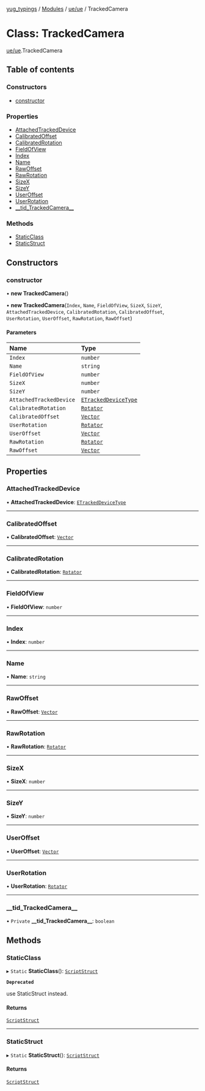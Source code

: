 [yug_typings](../README.md) / [Modules](../modules.md) / [ue/ue](../modules/ue_ue.md) / TrackedCamera

# Class: TrackedCamera

[ue/ue](../modules/ue_ue.md).TrackedCamera

## Table of contents

### Constructors

- [constructor](ue_ue.TrackedCamera.md#constructor)

### Properties

- [AttachedTrackedDevice](ue_ue.TrackedCamera.md#attachedtrackeddevice)
- [CalibratedOffset](ue_ue.TrackedCamera.md#calibratedoffset)
- [CalibratedRotation](ue_ue.TrackedCamera.md#calibratedrotation)
- [FieldOfView](ue_ue.TrackedCamera.md#fieldofview)
- [Index](ue_ue.TrackedCamera.md#index)
- [Name](ue_ue.TrackedCamera.md#name)
- [RawOffset](ue_ue.TrackedCamera.md#rawoffset)
- [RawRotation](ue_ue.TrackedCamera.md#rawrotation)
- [SizeX](ue_ue.TrackedCamera.md#sizex)
- [SizeY](ue_ue.TrackedCamera.md#sizey)
- [UserOffset](ue_ue.TrackedCamera.md#useroffset)
- [UserRotation](ue_ue.TrackedCamera.md#userrotation)
- [\_\_tid\_TrackedCamera\_\_](ue_ue.TrackedCamera.md#__tid_trackedcamera__)

### Methods

- [StaticClass](ue_ue.TrackedCamera.md#staticclass)
- [StaticStruct](ue_ue.TrackedCamera.md#staticstruct)

## Constructors

### constructor

• **new TrackedCamera**()

• **new TrackedCamera**(`Index`, `Name`, `FieldOfView`, `SizeX`, `SizeY`, `AttachedTrackedDevice`, `CalibratedRotation`, `CalibratedOffset`, `UserRotation`, `UserOffset`, `RawRotation`, `RawOffset`)

#### Parameters

| Name | Type |
| :------ | :------ |
| `Index` | `number` |
| `Name` | `string` |
| `FieldOfView` | `number` |
| `SizeX` | `number` |
| `SizeY` | `number` |
| `AttachedTrackedDevice` | [`ETrackedDeviceType`](../enums/ue_ue.ETrackedDeviceType.md) |
| `CalibratedRotation` | [`Rotator`](ue_ue_s.Rotator.md) |
| `CalibratedOffset` | [`Vector`](ue_ue_s.Vector.md) |
| `UserRotation` | [`Rotator`](ue_ue_s.Rotator.md) |
| `UserOffset` | [`Vector`](ue_ue_s.Vector.md) |
| `RawRotation` | [`Rotator`](ue_ue_s.Rotator.md) |
| `RawOffset` | [`Vector`](ue_ue_s.Vector.md) |

## Properties

### AttachedTrackedDevice

• **AttachedTrackedDevice**: [`ETrackedDeviceType`](../enums/ue_ue.ETrackedDeviceType.md)

___

### CalibratedOffset

• **CalibratedOffset**: [`Vector`](ue_ue_s.Vector.md)

___

### CalibratedRotation

• **CalibratedRotation**: [`Rotator`](ue_ue_s.Rotator.md)

___

### FieldOfView

• **FieldOfView**: `number`

___

### Index

• **Index**: `number`

___

### Name

• **Name**: `string`

___

### RawOffset

• **RawOffset**: [`Vector`](ue_ue_s.Vector.md)

___

### RawRotation

• **RawRotation**: [`Rotator`](ue_ue_s.Rotator.md)

___

### SizeX

• **SizeX**: `number`

___

### SizeY

• **SizeY**: `number`

___

### UserOffset

• **UserOffset**: [`Vector`](ue_ue_s.Vector.md)

___

### UserRotation

• **UserRotation**: [`Rotator`](ue_ue_s.Rotator.md)

___

### \_\_tid\_TrackedCamera\_\_

• `Private` **\_\_tid\_TrackedCamera\_\_**: `boolean`

## Methods

### StaticClass

▸ `Static` **StaticClass**(): [`ScriptStruct`](ue_ue.ScriptStruct.md)

**`Deprecated`**

use StaticStruct instead.

#### Returns

[`ScriptStruct`](ue_ue.ScriptStruct.md)

___

### StaticStruct

▸ `Static` **StaticStruct**(): [`ScriptStruct`](ue_ue.ScriptStruct.md)

#### Returns

[`ScriptStruct`](ue_ue.ScriptStruct.md)
